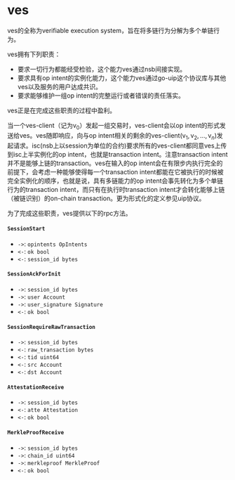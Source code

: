 # ves

ves的全称为verifiable execution system，旨在将多链行为分解为多个单链行为。

ves拥有下列职责：

+ 要求一切行为都能经受检验，这个能力ves通过nsb间接实现。
+ 要求具有op intent的实例化能力，这个能力ves通过go-uip这个协议库与其他ves以及服务的用户达成共识。
+ 要求能够维护一组op intent的完整运行或者错误的责任落实。

ves正是在完成这些职责的过程中盈利。

当一个ves-client（记为$\mathsf{v}_0$）发起一组交易时，ves-client会以op intent的形式发送给ves。ves随即响应，向与op intent相关的剩余的ves-client($\mathsf{v}_1,\mathsf{v}_2,\dots,\mathsf{v}_n$)发起请求。isc(nsb上以session为单位的合约)要求所有的ves-client都同意ves上传到isc上半实例化的op intent，也就是transaction intent。注意transaction intent并不是能够上链的transaction。ves在输入的op intent会在有限步内执行完全的前提下，会考虑一种能够使得每一个transaction intent都能在它被执行的时候被完全实例化的顺序，也就是说，具有多链能力的op intent会事先转化为多个单链行为的transaction intent，而只有在执行时transaction intent才会转化能够上链（被链识别）的on-chain transaction。更为形式化的定义参见uip协议。

为了完成这些职责，ves提供以下的rpc方法。

#### `SessionStart`

+ `->`: `opintents OpIntents`
+ `<-`: `ok bool`
+ `<-`: `session_id bytes`

#### `SessionAckForInit`

+ `->`: `session_id bytes`
+ `->`: `user Account`
+ `->`: `user_signature Signature`
+ `<-`: `ok bool`

#### `SessionRequireRawTransaction`

+ `->`: `session_id bytes`
+ `<-`: `raw_transaction bytes`
+ `<-`: `tid uint64`
+ `<-`: `src Account`
+ `<-`: `dst Account`

#### `AttestationReceive`

- `->`: `session_id bytes`
- `<-`: `atte Attestation`
- `<-`: `ok bool`

#### `MerkleProofReceive`

+ `->`: `session_id bytes`
+ `->`: `chain_id uint64`
+ `->`: `merkleproof MerkleProof`
+ `<-`: `ok bool`

